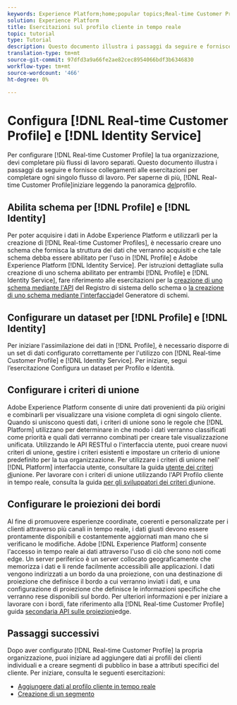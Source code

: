 ```yaml
---
keywords: Experience Platform;home;popular topics;Real-time Customer Profile;Identity Service;
solution: Experience Platform
title: Esercitazioni sul profilo cliente in tempo reale
topic: tutorial
type: Tutorial
description: Questo documento illustra i passaggi da seguire e fornisce collegamenti alle esercitazioni per completare ogni singolo flusso di lavoro.
translation-type: tm+mt
source-git-commit: 97dfd3a9a66fe2ae82cec8954066bdf3b6346830
workflow-type: tm+mt
source-wordcount: '466'
ht-degree: 0%

---
```



# Configura [!DNL Real-time Customer Profile] e [!DNL Identity Service]

Per configurare [!DNL Real-time Customer Profile] la tua organizzazione, devi completare più flussi di lavoro separati. Questo documento illustra i passaggi da seguire e fornisce collegamenti alle esercitazioni per completare ogni singolo flusso di lavoro. Per saperne di più, [!DNL Real-time Customer Profile]iniziare leggendo la panoramica [del](../profile/home.md)profilo.

## Abilita schema per [!DNL Profile] e [!DNL Identity]

Per poter acquisire i dati in Adobe Experience Platform e utilizzarli per la creazione di [!DNL Real-time Customer Profiles], è necessario creare uno schema che fornisca la struttura dei dati che verranno acquisiti e che tale schema debba essere abilitato per l&#39;uso in [!DNL Profile] e Adobe Experience Platform [!DNL Identity Service]. Per istruzioni dettagliate sulla creazione di uno schema abilitato per entrambi [!DNL Profile] e [!DNL Identity Service], fare riferimento alle esercitazioni per la [creazione di uno schema mediante l&#39;API](../xdm/tutorials/create-schema-api.md) del Registro di sistema dello schema o [la creazione di uno schema mediante l&#39;interfaccia](../xdm/tutorials/create-schema-ui.md)del Generatore di schemi.

## Configurare un dataset per [!DNL Profile] e [!DNL Identity]

Per iniziare l&#39;assimilazione dei dati in [!DNL Profile], è necessario disporre di un set di dati configurato correttamente per l&#39;utilizzo con [!DNL Real-time Customer Profile] e [!DNL Identity Service]. Per iniziare, segui l’esercitazione [](../profile/tutorials/dataset-configuration.md)Configura un dataset per Profilo e Identità.

## Configurare i criteri di unione

Adobe Experience Platform consente di unire dati provenienti da più origini e combinarli per visualizzare una visione completa di ogni singolo cliente. Quando si uniscono questi dati, i criteri di unione sono le regole che [!DNL Platform] utilizzano per determinare in che modo i dati verranno classificati come priorità e quali dati verranno combinati per creare tale visualizzazione unificata. Utilizzando le API RESTful o l&#39;interfaccia utente, puoi creare nuovi criteri di unione, gestire i criteri esistenti e impostare un criterio di unione predefinito per la tua organizzazione. Per utilizzare i criteri di unione nell&#39; [!DNL Platform] interfaccia utente, consultare la guida [utente dei criteri di](../profile/ui/merge-policies.md)unione. Per lavorare con i criteri di unione utilizzando l&#39;API Profilo cliente in tempo reale, consulta la guida [per gli sviluppatori dei criteri di](../profile/api/merge-policies.md)unione.

## Configurare le proiezioni dei bordi

Al fine di promuovere esperienze coordinate, coerenti e personalizzate per i clienti attraverso più canali in tempo reale, i dati giusti devono essere prontamente disponibili e costantemente aggiornati man mano che si verificano le modifiche.  Adobe [!DNL Experience Platform] consente l&#39;accesso in tempo reale ai dati attraverso l&#39;uso di ciò che sono noti come edge. Un server periferico è un server collocato geograficamente che memorizza i dati e li rende facilmente accessibili alle applicazioni. I dati vengono indirizzati a un bordo da una proiezione, con una destinazione di proiezione che definisce il bordo a cui verranno inviati i dati, e una configurazione di proiezione che definisce le informazioni specifiche che verranno rese disponibili sul bordo. Per ulteriori informazioni e per iniziare a lavorare con i bordi, fate riferimento alla [!DNL Real-time Customer Profile] guida [secondaria API sulle proiezioni](../profile/api/edge-projections.md)edge.

## Passaggi successivi

Dopo aver configurato [!DNL Real-time Customer Profile] la propria organizzazione, puoi iniziare ad aggiungere dati ai profili dei clienti individuali e a creare segmenti di pubblico in base a attributi specifici del cliente. Per iniziare, consulta le seguenti esercitazioni:

* [Aggiungere dati al profilo cliente in tempo reale](../profile/tutorials/add-profile-data.md)
* [Creazione di un segmento](../segmentation/tutorials/create-a-segment.md)